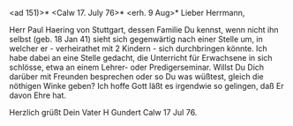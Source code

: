 <ad 151)>* <Calw 17. July 76>*
 <erh. 9 Aug>*
Lieber Herrmann,

Herr Paul Haering von Stuttgart, dessen Familie Du kennst, wenn nicht ihn selbst (geb. 18 Jan 41) sieht sich gegenwärtig nach einer Stelle um, in welcher er - verheirathet mit 2 Kindern - sich durchbringen könnte. Ich habe dabei an eine Stelle gedacht, die Unterricht für Erwachsene in sich schlösse, etwa an einem Lehrer- oder Predigerseminar. Willst Du Dich darüber mit Freunden besprechen oder so Du was wüßtest, gleich die nöthigen Winke geben? Ich hoffe Gott läßt es irgendwie so gelingen, daß Er davon Ehre hat.

 Herzlich grüßt
 Dein Vater
 H Gundert
Calw 17 Jul 76.
